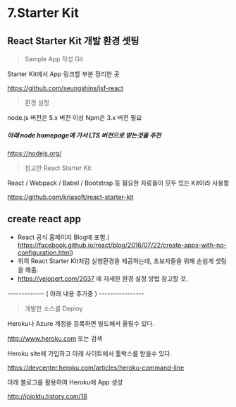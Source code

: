 # 7.Starter Kit

## React Starter Kit 개발 환경 셋팅

> Sample App 작성 Git

Starter Kit에서 App 링크할 부분 정리한 곳

https://github.com/seungshins/jsf-react

> 환경 설정

node.js 버전은 5.x 버전 이상 Npm은 3.x 버전 필요

##### 아래 node homepage에 가서 LTS 버전으로 받는것을 추천

https://nodejs.org/

> 참고한 React Starter Kit

React / Webpack / Babel / Bootstrap 등 필요한 자료들이 모두 있는 Kit이라 사용함

https://github.com/kriasoft/react-starter-kit


> 

## create react app
- React 공식 홈페이지 Blog에 포함.( https://facebook.github.io/react/blog/2016/07/22/create-apps-with-no-configuration.html)
- 위의 React Starter Kit처럼 실행환경을 제공하는데, 초보자들을 위해 손쉽게 셋팅을 해줌.
- https://velopert.com/2037 에 자세한 환경 설정 방법 참고할 것.


------------- ( 아래 내용 추가중 ) ----------------

> 개발한 소스를 Deploy

Heroku나 Azure 계정을 등록하면 빌드해서 올릴수 있다. 

http://www.heroku.com 또는 검색

Heroku site에 가입하고 아래 사이트에서 툴박스를 받을수 있다.

https://devcenter.heroku.com/articles/heroku-command-line

아래 블로그를 활용하여 Heroku에 App 생성

http://jojoldu.tistory.com/18


